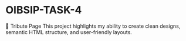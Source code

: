 # OIBSIP-TASK-4
🌟 Tribute Page This project highlights my ability to create clean designs, semantic HTML structure, and user-friendly layouts.
